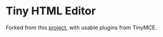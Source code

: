 # Tiny HTML Editor

Forked from this [project](https://github.com/bmaranville/el-tiny-editor), with usable plugins from TinyMCE.
